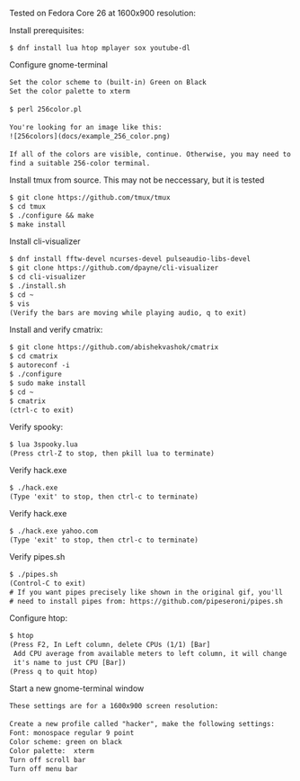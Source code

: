 Tested on Fedora Core 26 at 1600x900 resolution:

Install prerequisites:

    $ dnf install lua htop mplayer sox youtube-dl

Configure gnome-terminal

    Set the color scheme to (built-in) Green on Black
    Set the color palette to xterm

    $ perl 256color.pl

    You're looking for an image like this:
    ![256colors](docs/example_256_color.png)
    
    If all of the colors are visible, continue. Otherwise, you may need to
    find a suitable 256-color terminal.

Install tmux from source. This may not be neccessary, but it is tested

    $ git clone https://github.com/tmux/tmux
    $ cd tmux
    $ ./configure && make
    $ make install

Install cli-visualizer

    $ dnf install fftw-devel ncurses-devel pulseaudio-libs-devel
    $ git clone https://github.com/dpayne/cli-visualizer
    $ cd cli-visualizer
    $ ./install.sh
    $ cd ~
    $ vis
    (Verify the bars are moving while playing audio, q to exit)

Install and verify cmatrix:

    $ git clone https://github.com/abishekvashok/cmatrix
    $ cd cmatrix
    $ autoreconf -i
    $ ./configure
    $ sudo make install
    $ cd ~
    $ cmatrix
    (ctrl-c to exit)


Verify spooky:

    $ lua 3spooky.lua 
    (Press ctrl-Z to stop, then pkill lua to terminate)

Verify hack.exe
    
    $ ./hack.exe
    (Type 'exit' to stop, then ctrl-c to terminate)

Verify hack.exe
    
    $ ./hack.exe yahoo.com
    (Type 'exit' to stop, then ctrl-c to terminate)

Verify pipes.sh

    $ ./pipes.sh
    (Control-C to exit)
    # If you want pipes precisely like shown in the original gif, you'll
    # need to install pipes from: https://github.com/pipeseroni/pipes.sh

Configure htop:

    $ htop
    (Press F2, In Left column, delete CPUs (1/1) [Bar]
     Add CPU average from available meters to left column, it will change
     it's name to just CPU [Bar])
    (Press q to quit htop)

Start a new gnome-terminal window

    These settings are for a 1600x900 screen resolution:

    Create a new profile called "hacker", make the following settings:
    Font: monospace regular 9 point
    Color scheme: green on black
    Color palette:  xterm
    Turn off scroll bar
    Turn off menu bar


